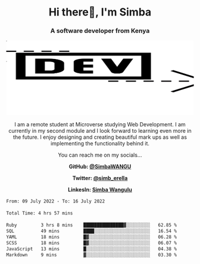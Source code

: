 
<h1 align="center"> Hi there👋, I'm Simba</h1>
<h3 align="center">A software developer from Kenya</h3>

<img src="/arrow-svgrepo-com.svg" margin="auto" width="100%" height="200px">


<p align="center">I am a remote student at Microverse studying Web Development. I am currently in my second module and I look forward to learning even more in the future. I enjoy designing and creating beautiful mark ups as well as implementing the functionality behind it.</p>

<p align="center">You can reach me on my socials... </p>

<div align="center">

__<p>  GitHub: [@SimbaWANGU](https://github.com/SimbaWANGU)__  </p>
__<p> Twitter: [@simb_erella](https://twitter.com/simb_erella)__ </p>
__<p> LinkesIn: [Simba Wangulu](https://www.linkedin.com/in/simba-wangulu/)__ </p>

</div>

<!--START_SECTION:waka-->

```text
From: 09 July 2022 - To: 16 July 2022

Total Time: 4 hrs 57 mins

Ruby         3 hrs 8 mins    ███████████████▓░░░░░░░░░   62.85 %
SQL          49 mins         ████░░░░░░░░░░░░░░░░░░░░░   16.54 %
YAML         18 mins         █▓░░░░░░░░░░░░░░░░░░░░░░░   06.28 %
SCSS         18 mins         █▓░░░░░░░░░░░░░░░░░░░░░░░   06.07 %
JavaScript   13 mins         █░░░░░░░░░░░░░░░░░░░░░░░░   04.38 %
Markdown     9 mins          ▓░░░░░░░░░░░░░░░░░░░░░░░░   03.30 %
```

<!--END_SECTION:waka-->
